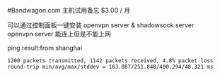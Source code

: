 #Bandwagon.com 主机试用备忘
$3.00 / 月

可以通过控制面板一键安装 openvpn server & shadowsock server  
openvpn server 能连上但是不能上网  

ping result:from shanghai
```
1200 packets transmitted, 1142 packets received, 4.8% packet loss
round-trip min/avg/max/stddev = 163.087/251.848/400.294/48.321 ms

```
